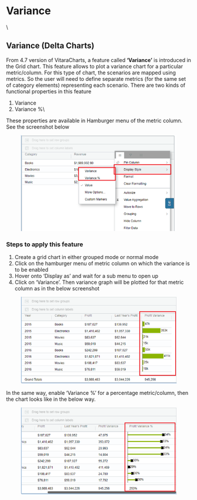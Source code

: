 # Variance

\


## Variance (Delta Charts) <a href="#variance-delta-charts" id="variance-delta-charts"></a>

From 4.7 version of VitaraCharts, a feature called **‘Variance’** is introduced in the Grid chart. This feature allows to plot a variance chart for a particular metric/column. For this type of chart, the scenarios are mapped using metrics. So the user will need to define separate metrics (for the same set of category elements) representing each scenario. There are two kinds of functional properties in this feature

1. Variance
2. Variance %\


These properties are available in Hamburger menu of the metric column. See the screenshot below

<figure><img src="../.gitbook/assets/gridVarSample.png" alt=""><figcaption></figcaption></figure>

### **Steps to apply this feature**

1. Create a grid chart in either grouped mode or normal mode
2. Click on the hamburger menu of metric column on which the variance is to be enabled
3. Hover onto ‘Display as’ and wait for a sub menu to open up
4. Click on ‘Variance’. Then variance graph will be plotted for that metric column as in the below screenshot

<figure><img src="../.gitbook/assets/gridVariance1.png" alt=""><figcaption></figcaption></figure>

In the same way, enable ‘Variance %’ for a percentage metric/column, then the chart looks like in the below way.

<figure><img src="../.gitbook/assets/gridVariance2.png" alt=""><figcaption></figcaption></figure>
